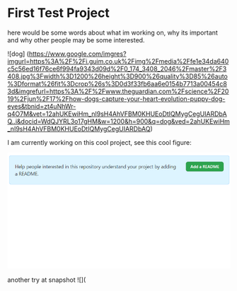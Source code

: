 # First Test Project

here would be some words about what im working on, why its important and why other people may be some interested.

![dog] (https://www.google.com/imgres?imgurl=https%3A%2F%2Fi.guim.co.uk%2Fimg%2Fmedia%2Ffe1e34da640c5c56ed16f76ce6f994fa9343d09d%2F0_174_3408_2046%2Fmaster%2F3408.jpg%3Fwidth%3D1200%26height%3D900%26quality%3D85%26auto%3Dformat%26fit%3Dcrop%26s%3D0d3f33fb6aa6e0154b7713a00454c83d&imgrefurl=https%3A%2F%2Fwww.theguardian.com%2Fscience%2F2019%2Fjun%2F17%2Fhow-dogs-capture-your-heart-evolution-puppy-dog-eyes&tbnid=zt4uNhWr-q4O7M&vet=12ahUKEwiHm_nI9sH4AhVFBM0KHUEoDtIQMygCegUIARDbAQ..i&docid=WdQJYRL3o17gHM&w=1200&h=900&q=dog&ved=2ahUKEwiHm_nI9sH4AhVFBM0KHUEoDtIQMygCegUIARDbAQ)


I am currently working on this cool project, see this cool figure:

![snapshot of random](https://github.com/MCOSI/MCOSI.github.io/blob/main/samplescreenshot.png)

another try at snapshot
![](
